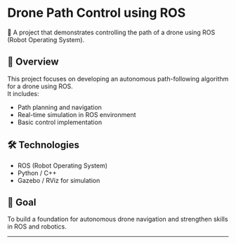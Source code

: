 # Drone Path Control using ROS

🚀 A project that demonstrates controlling the path of a drone using ROS (Robot Operating System).

## 📌 Overview
This project focuses on developing an autonomous path-following algorithm for a drone using ROS.  
It includes:
- Path planning and navigation
- Real-time simulation in ROS environment
- Basic control implementation

## 🛠️ Technologies
- ROS (Robot Operating System)
- Python / C++
- Gazebo / RViz for simulation

## 🎯 Goal
To build a foundation for autonomous drone navigation and strengthen skills in ROS and robotics.

---

